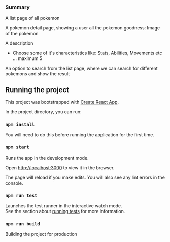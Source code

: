 ### Summary

A list page of all pokemon

A pokemon detail page, showing a user all the pokemon goodness:
Image of the pokemon

A description
- Choose some of it's characteristics like: Stats, Abilities, Movements etc ... maximum 5

An option to search from the list page, where we can search for different pokemons and show the result


## Running the project

This project was bootstrapped with [Create React App](https://github.com/facebook/create-react-app).

In the project directory, you can run:

### `npm install`

You will need to do this before running the application for the first time.

### `npm start`

Runs the app in the development mode.

Open [http://localhost:3000](http://localhost:3000) to view it in the browser.

The page will reload if you make edits. You will also see any lint errors in the console.

### `npm run test`

Launches the test runner in the interactive watch mode.<br>
See the section about [running tests](https://facebook.github.io/create-react-app/docs/running-tests) for more information.


### `npm run build`

Building the project for production
